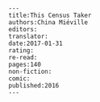 
    ---
    title:This Census Taker
    authors:China Miéville
    editors:
    translator:
    date:2017-01-31
    rating:
    re-read:
    pages:140
    non-fiction:
    comic:
    published:2016
    ---

    